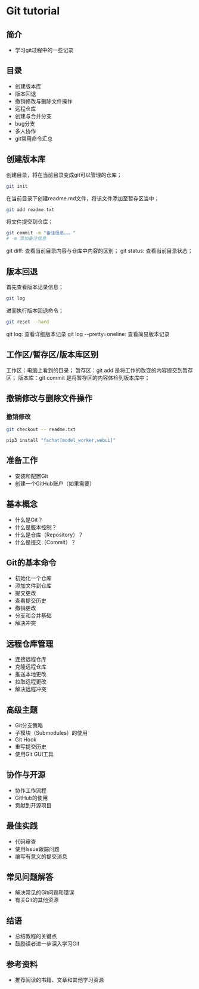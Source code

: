 # Git tutorial

## 简介
- 学习git过程中的一些记录

## 目录
- 创建版本库
- 版本回退
- 撤销修改与删除文件操作
- 远程仓库
- 创建与合并分支
- bug分支
- 多人协作
- git常用命令汇总

## 创建版本库
创建目录，将在当前目录变成git可以管理的仓库；
```bash
git init
```
在当前目录下创建readme.md文件，将该文件添加至暂存区当中；
```bash
git add readme.txt
```
将文件提交到仓库；
```bash
git commit -m "备注信息。。。"
# -m 添加备注信息
```

git diff: 查看当前目录内容与仓库中内容的区别；
git status: 查看当前目录状态；



## 版本回退
首先查看版本记录信息；
```bash
git log
```
进而执行版本回退命令；
```bash
git reset --hard 
```

git log: 查看详细版本记录
git log --pretty=oneline: 查看简易版本记录


## 工作区/暂存区/版本库区别
工作区：电脑上看到的目录；
暂存区：git add 是将工作的改变的内容提交到暂存区；
版本库：git commit 是将暂存区的内容体检到版本库中；



## 撤销修改与删除文件操作
### 撤销修改
```bash
git checkout -- readme.txt
```





```bash
pip3 install "fschat[model_worker,webui]"
```




## 准备工作
- 安装和配置Git
- 创建一个GitHub账户（如果需要）

## 基本概念
- 什么是Git？
- 什么是版本控制？
- 什么是仓库（Repository）？
- 什么是提交（Commit）？

## Git的基本命令
- 初始化一个仓库
- 添加文件到仓库
- 提交更改
- 查看提交历史
- 撤销更改
- 分支和合并基础
- 解决冲突

## 远程仓库管理
- 连接远程仓库
- 克隆远程仓库
- 推送本地更改
- 拉取远程更改
- 解决远程冲突

## 高级主题
- Git分支策略
- 子模块（Submodules）的使用
- Git Hook
- 重写提交历史
- 使用Git GUI工具

## 协作与开源
- 协作工作流程
- GitHub的使用
- 贡献到开源项目

## 最佳实践
- 代码审查
- 使用Issue跟踪问题
- 编写有意义的提交消息

## 常见问题解答
- 解决常见的Git问题和错误
- 有关Git的其他资源

## 结语
- 总结教程的关键点
- 鼓励读者进一步深入学习Git

## 参考资料
- 推荐阅读的书籍、文章和其他学习资源
